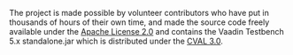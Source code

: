 The project is made possible by volunteer contributors who have put in thousands of hours of their own time, and made the source code freely available under the [Apache License 2.0](https://github.com/SeleniumHQ/docker-vaadin-testbench/blob/master/LICENSE.md) and contains the Vaadin Testbench 5.x standalone.jar which is distributed under the [CVAL 3.0](https://vaadin.com/license/cval-3.0). 
